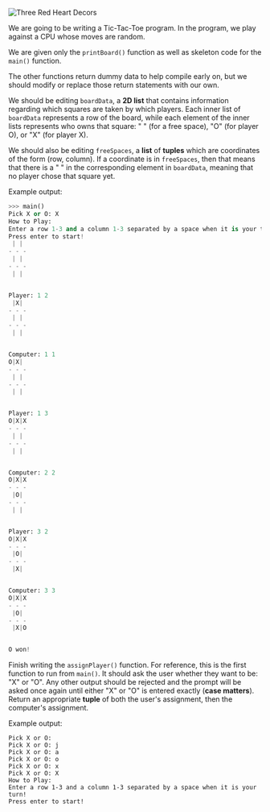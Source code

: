 <!--title={Tic Tac Toe}-->

<!--badges={Python:50,Software Engineering:15,Creative Thinker:10}-->

<!--concepts={UserInput.mdx, WhileLoops.mdx, IfStatements.mdx}-->

![Three Red Heart Decors](https://images.pexels.com/photos/220053/pexels-photo-220053.jpeg?auto=compress&cs=tinysrgb&dpr=1&w=500)

We are going to be writing a Tic-Tac-Toe program.
In the program, we play against a CPU whose moves are random.

We are given only the `printBoard()` function as well as skeleton code for the `main()` function.

The other functions return dummy data to help compile early on, but we should modify or replace those return statements with our own. 

We should be editing `boardData`, a **2D list** that contains information regarding which squares are taken by which players. Each inner list of `boardData` represents a row of the board, while each element of the inner lists represents who owns that square: " " (for a free space), "O" (for player O), or "X" (for player X).

We should also be editing `freeSpaces`, a **list** of **tuples** which are coordinates of the form (row, column). If a coordinate is in `freeSpaces`, then that means that there is a " " in the corresponding element in `boardData`, meaning that no player chose that square yet.

Example output:

```python
>>> main()
Pick X or O: X
How to Play:
Enter a row 1-3 and a column 1-3 separated by a space when it is your turn!
Press enter to start!
 | | 
- - -
 | | 
- - -
 | | 


Player: 1 2
 |X| 
- - -
 | | 
- - -
 | | 


Computer: 1 1
O|X| 
- - -
 | | 
- - -
 | | 


Player: 1 3
O|X|X
- - -
 | | 
- - -
 | | 


Computer: 2 2
O|X|X
- - -
 |O|
- - -
 | |


Player: 3 2
O|X|X
- - -
 |O|
- - -
 |X|


Computer: 3 3
O|X|X
- - -
 |O|
- - -
 |X|O


O won!
```



Finish writing the `assignPlayer()` function. For reference, this is the first function to run from `main()`. It should ask the user whether they want to be: "X" or "O". Any other output should be rejected and the prompt will be asked once again until either "X" or "O" is entered exactly (**case matters**). Return an appropriate **tuple** of both the user's assignment, then the computer's assignment.

Example output:

```
Pick X or O: 
Pick X or O: j
Pick X or O: a
Pick X or O: o
Pick X or O: x
Pick X or O: X
How to Play:
Enter a row 1-3 and a column 1-3 separated by a space when it is your turn!
Press enter to start!
```